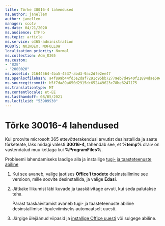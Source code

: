 ```yaml
---
title: Tõrke 30016-4 lahendused
ms.author: janellem
author: janellem
manager: scotv
ms.date: 04/21/2020
ms.audience: ITPro
ms.topic: article
ms.service: o365-administration
ROBOTS: NOINDEX, NOFOLLOW
localization_priority: Normal
ms.collection: Adm_O365
ms.custom:
- "828"
- "2000020"
ms.assetid: 21644564-4ba5-4537-abd3-9ac2dfe2ee47
ms.openlocfilehash: a4f899b44fd3e2daf7291c95bb72779eb7d4940f21894dae50e7f3a82c6b3ab5
ms.sourcegitcommit: b5f7da89a650d2915dc652449623c78be6247175
ms.translationtype: MT
ms.contentlocale: et-EE
ms.lasthandoff: 08/05/2021
ms.locfileid: "53909930"
---
```

# <a name="solutions-for-error-30016-4"></a>Tõrke 30016-4 lahendused

Kui proovite microsoft 365 ettevõtterakendusi arvutist desinstallida ja saate tõrketeate, läks midagi valesti **30016-4,** tähendab see, et **%temp%** draiv on vastendatud muu kettaga kui **%ProgramFiles%**.
  
Probleemi lahendamiseks laadige alla ja installige [tugi- ja taasteteenuste abiline](https://aka.ms/SARA-OfficeUninstall-Alchemy)
  
1. Kui see avaneb, valige jaotises **Office'i toodete** desinstallimine see versioon, mille soovite desinstallida, ja valige **Edasi**.

2. Jätkake liikumist läbi kuvade ja taaskäivitage arvuti, kui seda palutakse teha.

    Pärast taaskäivitamist avaneb tugi- ja taasteteenuste abiline desinstallimise lõpuleviimiseks automaatselt uuesti.

3. Järgige ülejäänud viipasid ja [installige Office uuesti](https://portal.office.com/OLS/MySoftware.aspx) või sulgege abiline.

